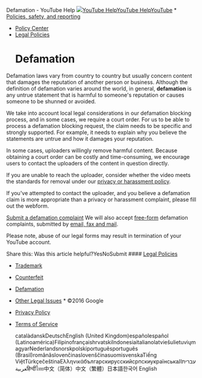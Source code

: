 Defamation - YouTube Help       [![](//commondatastorage.googleapis.com/support-kms-prod/9E37D2A807BB6863C3B11A7A8CF564B9F6DE)](/youtube "YouTube Help")[YouTube Help](/youtube)[YouTube Help](/youtube)[YouTube](//www.youtube.com/) * [Policies, safety, and reporting](/youtube/topic/2676378?hl=en)
* [Policy Center](/youtube/topic/2803176?hl=en&ref_topic=2676378)
* [Legal Policies](/youtube/topic/6154211?hl=en&ref_topic=2803176)
    # Defamation

Defamation laws vary from country to country but usually concern content that damages the reputation of another person or business. Although the definition of defamation varies around the world, in general, **defamation** is any untrue statement that is harmful to someone's reputation or causes someone to be shunned or avoided.


We take into account local legal considerations in our defamation blocking process, and in some cases, we require a court order. For us to be able to process a defamation blocking request, the claim needs to be specific and strongly supported. For example, it needs to explain why you believe the statements are untrue and how it damages your reputation.


In some cases, uploaders willingly remove harmful content. Because obtaining a court order can be costly and time-consuming, we encourage users to contact the uploaders of the content in question directly.


If you are unable to reach the uploader, consider whether the video meets the standards for removal under our [privacy or harassment policy](https://www.youtube.com/reportabuse). 


If you've attempted to contact the uploader, and you believe a defamation claim is more appropriate than a privacy or harassment complaint, please fill out the webform.


[Submit a defamation complaint](https://www.youtube.com/reportingtool/defamation?rd=1)
We will also accept [free-form](https://support.google.com/youtube/answer/6154216) defamation complaints, submitted by [email, fax and mail](https://support.google.com/youtube/answer/6154232).


Please note, abuse of our legal forms may result in termination of your YouTube account.


   Share this:            Was this article helpful?YesNoSubmit        #### [Legal Policies](/youtube/topic/6154211?hl=en&ref_topic=2803176)

* [Trademark](/youtube/answer/6154218?hl=en&ref_topic=6154211)
* [Counterfeit](/youtube/answer/6154227?hl=en&ref_topic=6154211)
* [Defamation](javascript:;)
* [Other Legal Issues](/youtube/answer/6156383?hl=en&ref_topic=6154211)
        * ©2016 Google
* [Privacy Policy](//www.google.com/intl/en/privacy.html)
* [Terms of Service](https://www.google.com/accounts/TOS)

   català‎dansk‎Deutsch‎English (United Kingdom)‎español‎español (Latinoamérica)‎Filipino‎français‎hrvatski‎Indonesia‎italiano‎latviešu‎lietuvių‎magyar‎Nederlands‎norsk‎polski‎português‎português (Brasil)‎română‎slovenčina‎slovenščina‎suomi‎svenska‎Tiếng Việt‎Türkçe‎čeština‎Ελληνικά‎български‎русский‎српски‎українська‎עברית‏العربية‏हिन्दी‎ไทย‎中文（简体）‎中文（繁體）‎日本語‎한국어‎ English‎                                                